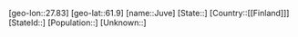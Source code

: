 ﻿---
location: [61.9,27.83]
type: City
tags:
- geo/City


SpocWebEntityId: 31230
isDeleted: false
confidential: public

---
[geo-lon::27.83]
[geo-lat::61.9]
[name::Juve]
[State::]
[Country::[[Finland]]]
[StateId::]
[Population::]
[Unknown::]

